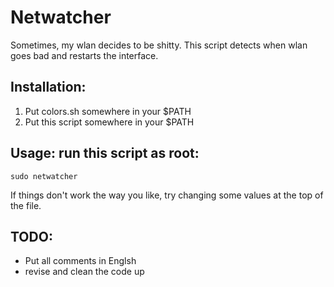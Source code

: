 # Netwatcher
Sometimes, my wlan decides to be shitty. This script detects when wlan goes bad and restarts the interface.

## Installation:

1. Put colors.sh somewhere in your $PATH
2. Put this script somewhere in your $PATH

## Usage: run this script as root:

    sudo netwatcher
    
If things don't work the way you like, try changing some values at the top of the file.

## TODO:

* Put all comments in Englsh
* revise and clean the code up
